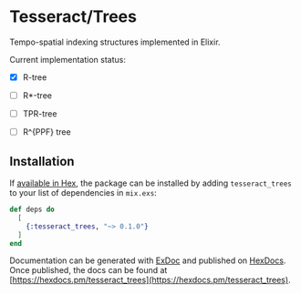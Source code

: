 # Tesseract/Trees

Tempo-spatial indexing structures implemented in Elixir.

Current implementation status:

- [x] R-tree
- [ ] R*-tree
- [ ] TPR-tree
- [ ] R^{PPF} tree


## Installation

If [available in Hex](https://hex.pm/docs/publish), the package can be installed
by adding `tesseract_trees` to your list of dependencies in `mix.exs`:

```elixir
def deps do
  [
    {:tesseract_trees, "~> 0.1.0"}
  ]
end
```

Documentation can be generated with [ExDoc](https://github.com/elixir-lang/ex_doc)
and published on [HexDocs](https://hexdocs.pm). Once published, the docs can
be found at [https://hexdocs.pm/tesseract_trees](https://hexdocs.pm/tesseract_trees).

